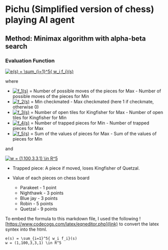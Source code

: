 # Pichu (Simplified version of chess) playing AI agent

## Method: Minimax algorithm with alpha-beta search

### Evaluation Function

<a href="https://www.codecogs.com/eqnedit.php?latex=e(s)&space;=&space;\sum_{i=1}^5{&space;w_i&space;f_i}(s)" target="_blank"><img src="https://latex.codecogs.com/gif.latex?e(s)&space;=&space;\sum_{i=1}^5{&space;w_i&space;f_i}(s)" title="e(s) = \sum_{i=1}^5{ w_i f_i}(s)" /></a>

where 

- <a href="https://www.codecogs.com/eqnedit.php?latex=f_1(s)" target="_blank"><img src="https://latex.codecogs.com/gif.latex?f_1(s)" title="f_1(s)" /></a> = Number of possible moves of the pieces for Max - Number of possible moves of the pieces for Min
- <a href="https://www.codecogs.com/eqnedit.php?latex=f_2(s)" target="_blank"><img src="https://latex.codecogs.com/gif.latex?f_2(s)" title="f_2(s)" /></a> = Min checkmated - Max checkmated (here 1 if checkmate, otherwise 0)
- <a href="https://www.codecogs.com/eqnedit.php?latex=f_3(s)" target="_blank"><img src="https://latex.codecogs.com/gif.latex?f_3(s)" title="f_3(s)" /></a> = Number of open tiles for Kingfisher for Max - Number of open tiles for Kingfisher for Min
- <a href="https://www.codecogs.com/eqnedit.php?latex=f_4(s)" target="_blank"><img src="https://latex.codecogs.com/gif.latex?f_4(s)" title="f_4(s)" /></a> = Number of trapped pieces for Min - Number of trapped pieces for Max
- <a href="https://www.codecogs.com/eqnedit.php?latex=f_5(s)" target="_blank"><img src="https://latex.codecogs.com/gif.latex?f_5(s)" title="f_5(s)" /></a> = Sum of the values of pieces for Max - Sum of the values of pieces for Min

and

<a href="https://www.codecogs.com/eqnedit.php?latex=w&space;=&space;(1,100,3,3,1)&space;\in&space;R^5" target="_blank"><img src="https://latex.codecogs.com/gif.latex?w&space;=&space;(1,100,3,3,1)&space;\in&space;R^5" title="w = (1,100,3,3,1) \in R^5" /></a>

- Trapped piece: A piece if moved, loses Kingfisher of Quetzal.

- Value of each pieces on chess board
    - Parakeet - 1 point
    - Nighthawk - 3 points
    - Blue jay - 3 points
    - Robin - 5 points
    - Quetzal - 9 points



To embed the formula to this markdown file, I used the following ![https://www.codecogs.com/latex/eqneditor.php](link) to convert the latex syntex into the html.

```
e(s) = \sum_{i=1}^5{ w_i f_i}(s)
w = (1,100,3,3,1) \in R^5

```
